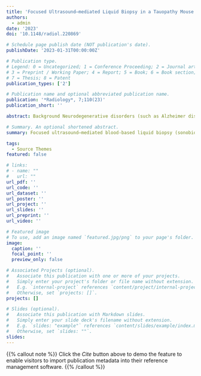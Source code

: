 ```yaml
---
title: 'Focused Ultrasound–mediated Liquid Biopsy in a Tauopathy Mouse Model'
authors:
  - admin
date: '2023'
doi: '10.1148/radiol.220869'

# Schedule page publish date (NOT publication's date).
publishDate: '2023-01-31T00:00:00Z'

# Publication type.
# Legend: 0 = Uncategorized; 1 = Conference Proceeding; 2 = Journal article;
# 3 = Preprint / Working Paper; 4 = Report; 5 = Book; 6 = Book section;
# 7 = Thesis; 8 = Patent
publication_types: ['2']

# Publication name and optional abbreviated publication name.
publication: '*Radiology*, 7;110(23)'
publication_short: ''

abstract: Background Neurodegenerative disorders (such as Alzheimer disease) characterized by the deposition of various pathogenic forms of tau protein in the brain are collectively referred to as tauopathies. Identification of the molecular drivers and pathways of neurodegeneration is critical to individualized targeted treatment of these disorders. However, despite important advances in fluid biomarker detection, characterization of these molecular subtypes is limited by the blood-brain barrier. Purpose To evaluate the feasibility and safety of focused ultrasound-mediated liquid biopsy (sonobiopsy) in the detection of brain-derived protein biomarkers in a transgenic mouse model of tauopathy (PS19 mice). Materials and Methods Sonobiopsy was performed by sonicating the cerebral hemisphere in 2-month-old PS19 and wild-type mice, followed by measurement of plasma phosphorylated tau (p-tau) species (30 minutes after sonication in the sonobiopsy group). Next, spatially targeted sonobiopsy was performed by sonicating either the cerebral cortex or the hippocampus in 6-month-old PS19 mice. To detect changes in plasma neurofilament light chain (a biomarker of neurodegeneration) levels, blood samples were collected before and after sonication (15 and 45-60 minutes after sonication). Histologic staining was performed to evaluate tissue damage after sonobiopsy. The Shapiro-Wilk test, unpaired and paired t tests, and the Mann-Whitney U test were used. Results In the 2-month-old mice, sonobiopsy significantly increased the normalized levels of plasma p-tau species compared with the conventional blood-based liquid biopsy (p-tau-181-to-mouse tau [m-tau] ratio 1.7-fold increase, P = .006; p-tau-231-to-m-tau ratio 1.4-fold increase, P = .048). In the 6-month-old PS19 mice, spatially targeted sonobiopsy resulted in a 2.3-fold increase in plasma neurofilament light chain after sonication of the hippocampus and cerebral cortex (P < .001). After optimization of the sonobiopsy parameters, no excess microhemorrhage was observed in the treated cerebral hemisphere compared with the contralateral side. Conclusion This study showed the feasibility of sonobiopsy to release phosphorylated tau species and neurofilament light chain to the blood circulation, potentially facilitating diagnosis of neurodegenerative disorders. 

# Summary. An optional shortened abstract.
summary: Focused ultrasound–mediated blood-based liquid biopsy (sonobiopsy) improves detection of biomarkers of neurodegeneration from spatially targeted brain regions into the blood circulation compared with liquid biopsy without focused ultrasound.

tags:
  - Source Themes
featured: false

# links:
# - name: ""
#   url: ""
url_pdf: ''
url_code: ''
url_dataset: ''
url_poster: ''
url_project: ''
url_slides: ''
url_preprint: ''
url_video: ''

# Featured image
# To use, add an image named `featured.jpg/png` to your page's folder.
image:
  caption: ''
  focal_point: ''
  preview_only: false

# Associated Projects (optional).
#   Associate this publication with one or more of your projects.
#   Simply enter your project's folder or file name without extension.
#   E.g. `internal-project` references `content/project/internal-project/index.md`.
#   Otherwise, set `projects: []`.
projects: []

# Slides (optional).
#   Associate this publication with Markdown slides.
#   Simply enter your slide deck's filename without extension.
#   E.g. `slides: "example"` references `content/slides/example/index.md`.
#   Otherwise, set `slides: ""`.
slides:
---
```



{{% callout note %}}
Click the _Cite_ button above to demo the feature to enable visitors to import publication metadata into their reference management software.
{{% /callout %}}
